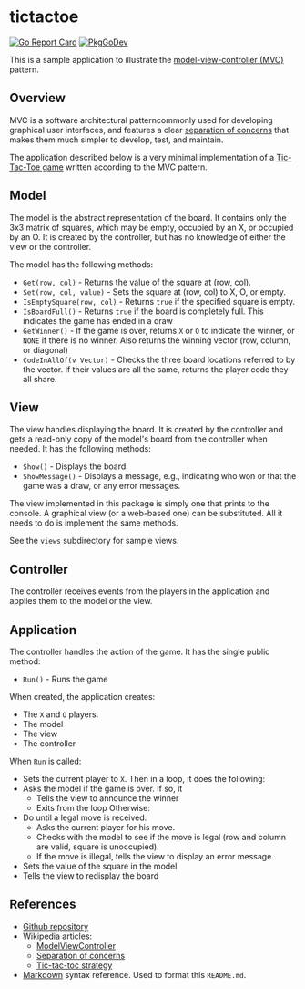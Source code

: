 # tictactoe
[![Go Report Card](https://goreportcard.com/badge/github.com/philhanna/tictactoe)][idGoReportCard]
[![PkgGoDev](https://pkg.go.dev/badge/github.com/philhanna/tictactoe)][idPkgGoDev]

This is a sample application to illustrate the [model-view-controller
(MVC)][idMVC] pattern.

## Overview

MVC is a software architectural patterncommonly used for developing
graphical user interfaces, and features a clear [separation of
concerns][idSOC] that makes them much simpler to develop, test, and
maintain.

The application described below is a very minimal implementation of a
[Tic-Tac-Toe game][idTTT] written according to the MVC pattern. 

## Model
The model is the abstract representation of the board.  It contains only
the 3x3 matrix of squares, which may be empty, occupied by an X, or
occupied by an O.  It is created by the controller, but has no knowledge
of either the view or the controller.

The model has the following methods:
- `Get(row, col)` - Returns the value of the square at (row, col).
- `Set(row, col, value)` - Sets the square at (row, col) to X, O, or empty.
- `IsEmptySquare(row, col)` - Returns `true` if the specified square is empty. 
- `IsBoardFull()` - Returns `true` if the board is completely full.
    This indicates the game has ended in a draw
- `GetWinner()` - If the game is over, returns `X` or `O` to indicate the winner,
  or `NONE` if there is no winner. Also returns the winning vector
  (row, column, or diagonal)
- `CodeInAllOf(v Vector)` - Checks the three board locations referred to by the vector.
  If their values are all the same, returns the player code they all share.

## View
The view handles displaying the board. It is created by the controller and gets
a read-only copy of the model's board from the controller when needed.  It has
the following methods:

- `Show()` - Displays the board.
- `ShowMessage()` - Displays a message, e.g., indicating who won or that the
  game was a draw, or any error messages.

The view implemented in this package is simply one that prints to the
console.  A graphical view (or a web-based one) can be substituted.  All
it needs to do is implement the same methods.

See the `views` subdirectory for sample views.

## Controller
The controller receives events from the players in the application
and applies them to the model or the view.


## Application
The controller handles the action of the game. It has the single public
method:

- `Run()` - Runs the game

When created, the application creates:
- The `X` and `O` players.
- The model
- The view
- The controller

When `Run` is called:
- Sets the current player to `X`.
 Then in a loop, it does the following:
- Asks the model if the game is over. If so, it
  - Tells the view to announce the winner
  - Exits from the loop
Otherwise:
- Do until a legal move is received:
  - Asks the current player for his move.
  - Checks with the model to see if the move is legal
(row and column are valid, square is unoccupied).
  - If the move is illegal, tells the view to display an error message.
- Sets the value of the square in the model
- Tells the view to redisplay the board

## References
- [Github repository](https://github.com/philhanna/tictactoe)
- Wikipedia articles:
  - [ModelViewController][idMVC]
  - [Separation of concerns][idSOC]
  - [Tic-tac-toc strategy][idTTT]
- [Markdown](https://daringfireball.net/projects/markdown/syntax)
  syntax reference. Used to format this `README.md`.

[idMVC]: https://en.wikipedia.org/wiki/Model%E2%80%93view%E2%80%93controller
[idSOC]: https://en.wikipedia.org/wiki/Separation_of_concerns
[idTTT]: https://en.wikipedia.org/wiki/Tic-tac-toe
[idGoReportCard]: https://goreportcard.com/report/github.com/philhanna/tictactoe
[idPkgGoDev]: https://pkg.go.dev/github.com/philhanna/tictactoe
